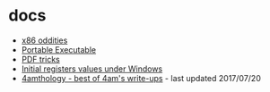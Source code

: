 # docs
* [x86 oddities](x86/x86.md)
* [Portable Executable](PE/PE.md)
* [PDF tricks](PDF/PDF.md)
* [Initial registers values under Windows](InitialValues.md)
* [4amthology - best of 4am's write-ups](4amthology/README.md) - last updated 2017/07/20